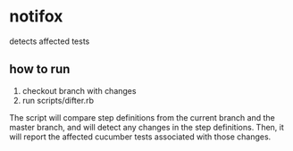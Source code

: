 # notifox
detects affected tests

## how to run
1. checkout branch with changes
2. run scripts/difter.rb

The script will compare step definitions from the current branch and the master branch,
and will detect any changes in the step definitions. 
Then, it will report the affected cucumber tests associated with those changes.
